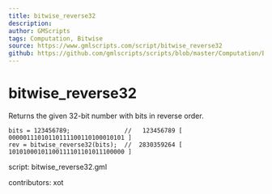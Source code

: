 ```yaml
---
title: bitwise_reverse32
description: 
author: GMScripts
tags: Computation, Bitwise
source: https://www.gmlscripts.com/script/bitwise_reverse32
github: https://github.com/gmlscripts/scripts/blob/master/Computation/Bitwise/bitwise_reverse32.gml
---
```


bitwise_reverse32
=================

Returns the given 32-bit number with bits in reverse order.

    bits = 123456789;               //   123456789 [ 00000111010110111100110100010101 ]
    rev = bitwise_reverse32(bits);  //  2830359264 [ 10101000101100111101101011100000 ]

script: bitwise_reverse32.gml

contributors: xot
